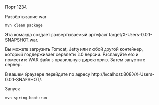 Порт 1234. 

Развёртывание war

```aidl
mvn clean package
```
Эта команда создает развертываемый артефакт target/X-Users-0.0.1-SNAPSHOT.war.

Вы можете загрузить Tomcat, Jetty или любой другой контейнер, который поддерживает сервлеты 3.0 версии. Распакуйте его и поместите WAR файл в правильную директорию. Затем запустите сервер.

В вашем браузере перейдите по адресу http://localhost:8080/X-Users-0.0.1-SNAPSHOT/.

Запуск
```aidl
mvn spring-boot:run
```